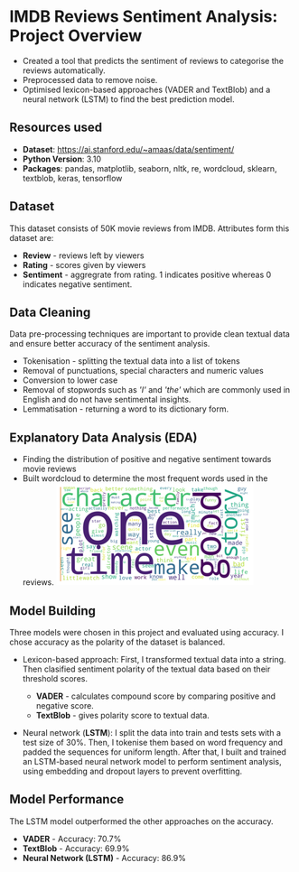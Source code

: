 # IMDB Reviews Sentiment Analysis: Project Overview
* Created a tool that predicts the sentiment of reviews to categorise the reviews automatically.  
* Preprocessed data to remove noise. 
* Optimised lexicon-based approaches (VADER and TextBlob) and a neural network (LSTM) to find the best prediction model.

## Resources used
  * **Dataset**: https://ai.stanford.edu/~amaas/data/sentiment/
  * **Python Version**: 3.10
  * **Packages**: pandas, matplotlib, seaborn, nltk, re, wordcloud, sklearn, textblob, keras, tensorflow

## Dataset
This dataset consists of 50K movie reviews from IMDB. Attributes form this dataset are:
* **Review** - reviews left by viewers
* **Rating** - scores given by viewers
* **Sentiment** - aggregrate from rating. 1 indicates positive whereas 0 indicates negative sentiment. 

## Data Cleaning
Data pre-processing techniques are important to provide clean textual data and ensure better accuracy of the sentiment analysis.

* Tokenisation - splitting the textual data into a list of tokens 
* Removal of punctuations, special characters and numeric values
* Conversion to lower case 
* Removal of stopwords such as *'I'* and *'the'* which are commonly used in English and do not have sentimental insights. 
* Lemmatisation - returning a word to its dictionary form. 

## Explanatory Data Analysis (EDA)
* Finding the distribution of positive and negative sentiment towards movie reviews
* Built wordcloud to determine the most frequent words used in the reviews.
![alt text](https://github.com/shahirahkay/imdb_sentiment/blob/master/wordcloud.png "wordcloud")


## Model Building
Three models were chosen in this project and evaluated using accuracy. I chose accuracy as the polarity of the dataset is balanced. 
* Lexicon-based approach: First, I transformed textual data into a string. Then clasified sentiment polarity of the textual data based on their threshold scores.
  * **VADER** - calculates compound score by comparing positive and negative score.
  * **TextBlob** - gives polarity score to textual data.
  
* Neural network (**LSTM**): I split the data into train and tests sets with a test size of 30%. Then, I tokenise them based on word frequency and padded the sequences for uniform length. After that, I built and trained an LSTM-based neural network model to perform sentiment analysis, using embedding and dropout layers to prevent overfitting. 

## Model Performance
The LSTM model outperformed the other approaches on the accuracy. 
* **VADER** - Accuracy: 70.7%
* **TextBlob** - Accuracy: 69.9%
* **Neural Network (LSTM)** - Accuracy: 86.9%


